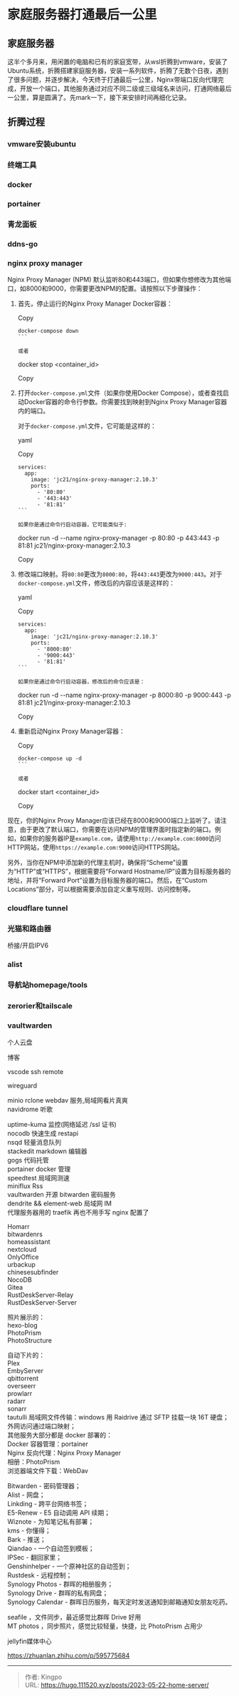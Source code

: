 # 家庭服务器打通最后一公里


<!--more-->
## 家庭服务器

这半个多月来，用闲置的电脑和已有的家庭宽带，从wsl折腾到vmware，安装了Ubuntu系统，折腾搭建家庭服务器，安装一系列软件，折腾了无数个日夜，遇到了很多问题，并逐步解决，今天终于打通最后一公里，Nginx带端口反向代理完成，开放一个端口，其他服务通过对应不同二级或三级域名来访问，打通网络最后一公里，算是圆满了。先mark一下，接下来安排时间再细化记录。

## 折腾过程

### vmware安装ubuntu

### 终端工具

### docker

### portainer

### 青龙面板

### ddns-go

### nginx proxy manager 

Nginx Proxy Manager (NPM) 默认监听80和443端口，但如果你想修改为其他端口，如8000和9000，你需要更改NPM的配置。请按照以下步骤操作：

1.  首先，停止运行的Nginx Proxy Manager Docker容器：
    
    Copy
    
    ````
    docker-compose down
    ```
    
    或者
    
    ````
    
    docker stop <container_id>
    
    Copy
    
2.  打开`docker-compose.yml`文件（如果你使用Docker Compose），或者查找启动Docker容器的命令行参数。你需要找到映射到Nginx Proxy Manager容器内的端口。
    
    对于`docker-compose.yml`文件，它可能是这样的：
    
    yaml
    
    Copy
    
    ````
    services:
      app:
        image: 'jc21/nginx-proxy-manager:2.10.3'
        ports:
          - '80:80'
          - '443:443'
          - '81:81'
    ```
    
    如果你是通过命令行启动容器，它可能类似于:
    
    ````
    
    docker run -d --name nginx-proxy-manager -p 80:80 -p 443:443 -p 81:81 jc21/nginx-proxy-manager:2.10.3
    
    Copy
    
3.  修改端口映射。将`80:80`更改为`8000:80`，将`443:443`更改为`9000:443`。对于`docker-compose.yml`文件，修改后的内容应该是这样的：
    
    yaml
    
    Copy
    
    ````
    services:
      app:
        image: 'jc21/nginx-proxy-manager:2.10.3'
        ports:
          - '8000:80'
          - '9000:443'
          - '81:81'
    ```
    
    如果你是通过命令行启动容器，修改后的命令应该是：
    
    ````
    
    docker run -d --name nginx-proxy-manager -p 8000:80 -p 9000:443 -p 81:81 jc21/nginx-proxy-manager:2.10.3
    
    Copy
    
4.  重新启动Nginx Proxy Manager容器：
    
    Copy
    
    ````
    docker-compose up -d
    ```
    
    或者
    
    ````
    
    docker start <container_id>
    
    Copy
    

现在，你的Nginx Proxy Manager应该已经在8000和9000端口上监听了。请注意，由于更改了默认端口，你需要在访问NPM的管理界面时指定新的端口。例如，如果你的服务器IP是`example.com`，请使用`http://example.com:8000`访问HTTP网站，使用`https://example.com:9000`访问HTTPS网站。

另外，当你在NPM中添加新的代理主机时，确保将“Scheme”设置为“HTTP”或“HTTPS”，根据需要将“Forward Hostname/IP”设置为目标服务器的地址，并将“Forward Port”设置为目标服务器的端口。然后，在“Custom Locations”部分，可以根据需要添加自定义重写规则、访问控制等。


### cloudflare tunnel


### 光猫和路由器


桥接/开启IPV6

### alist


### 导航站homepage/tools


### zerorier和tailscale


### vaultwarden


个人云盘

博客

vscode ssh remote

wireguard

minio
rclone webdav 服务,局域网看片真爽  
navidrome 听歌  
  
uptime-kuma 监控(网络延迟 /ssl 证书)  
nocodb 快速生成 restapi  
nsqd 轻量消息队列  
stackedit markdown 编辑器  
gogs 代码托管  
portainer docker 管理  
speedtest 局域网测速  
miniflux Rss  
vaultwarden 开源 bitwarden 密码服务  
dendrite && element-web 局域网 IM  
代理服务器用的 traefik 再也不用手写 nginx 配置了

Homarr  
bitwardenrs  
homeassistant  
nextcloud  
OnlyOffice  
urbackup  
chinesesubfinder  
NocoDB  
Gitea  
RustDeskServer-Relay  
RustDeskServer-Server  
  
照片展示的：  
hexo-blog  
PhotoPrism  
PhotoStructure  
  
自动下片的：  
Plex  
EmbyServer  
qbittorrent  
overseerr  
prowlarr  
radarr  
sonarr  
tautulli
局域网文件传输：windows 用 Raidrive 通过 SFTP 挂载一块 16T 硬盘；外网访问通过端口映射；  
其他服务大部分都是 docker 部署的：  
Docker 容器管理：portainer  
Nginx 反向代理：Nginx Proxy Manager  
相册：PhotoPrism  
浏览器端文件下载：WebDav

Bitwarden - 密码管理器；  
Alist - 网盘；  
Linkding - 跨平台网络书签；  
E5-Renew - E5 自动调用 API 续期；  
Wiznote - 为知笔记私有部署；  
kms - 你懂得；  
Bark - 推送；  
Qiandao - 一个自动签到模板；  
IPSec - 翻回家里；  
Genshinhelper - 一个原神社区的自动签到；  
Rustdesk - 远程控制；  
Synology Photos - 群晖的相册服务；  
Synology Drive - 群晖的私有网盘；  
Synology Calendar - 群晖日历服务，每天定时发送通知到邮箱通知女朋友吃药。

seafile ，文件同步，最近感觉比群晖 Drive 好用  
MT photos ，同步照片，感觉比较轻量，快捷，比 PhotoPrism 占用少

jellyfin媒体中心

https://zhuanlan.zhihu.com/p/595775684

---

> 作者: Kingpo  
> URL: https://hugo.111520.xyz/posts/2023-05-22-home-server/  

